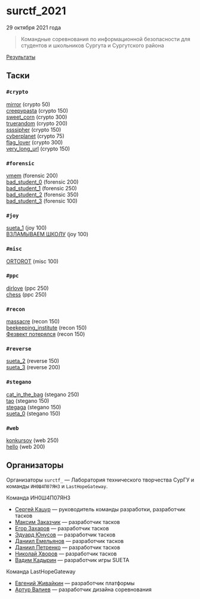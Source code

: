 # surctf_2021

29 октября 2021 года

>Командные соревнования по информационной безопасности для студентов и школьников Сургута и Сургутского района

[Результаты](SCOREBOARD.md)

## Таски

### `#crypto`
[mirror](tasks/MIRROR/) (crypto 50)  
[creepypasta](tasks/Creepypasta/) (crypto 150)  
[sweet_corn](tasks/sweet_corn/) (crypto 300)  
[truerandom](tasks/TrueRandom/) (crypto 200)  
[ssssipher](tasks/ssssipher/) (crypto 150)  
[cyberplanet](tasks/Cyberplanet/) (crypto 75)  
[flag_lover](tasks/flag_lover/) (crypto 300)  
[very_long_url](tasks/very_long_url/) (crypto 150)  

### `#forensic`
[vmem](tasks/vmem/) (forensic 200)  
[bad_student_0](tasks/bad_student_0/) (forensic 200)  
[bad_student_1](tasks/bad_student_1/) (forensic 250)  
[bad_student_2](tasks/bad_student_2/) (forensic 350)  
[bad_student_3](tasks/bad_student_3/) (forensic 100)  

### `#joy`
[sueta_1](tasks/sueta_1/) (joy 100)  
[ВЗЛАМЫВАЕМ ШКОЛУ](tasks/hacking_the_school/) (joy 100)  

### `#misc`
[ORTOROT](tasks/ORTOROT/) (misc 100)  

### `#ppc`
[dirlove](tasks/dirlove/) (ppc 250)  
[chess](tasks/chess/) (ppc 250)  

### `#recon`
[massacre](tasks/massacre/) (recon 150)  
[beekeeping_institute](tasks/vavelen/) (recon 150)  
[Фезвект потерялся](tasks/find_fezwect/) (recon 150)  

### `#reverse`
[sueta_2](tasks/sueta_2/) (reverse 150)  
[sueta_3](tasks/sueta_3/) (reverse 200)  

### `#stegano`
[cat_in_the_bag](tasks/cat%20in%20the%20bag/) (stegano 250)  
[tao](tasks/tao/) (stegano 150)  
[stegaga](tasks/stegaga/) (stegano 150)  
[sueta_0](tasks/sueta_0/) (stegano 150)  

### `#web`
[konkursov](tasks/konkursov/) (web 250)  
[hello](tasks/hello/) (web 200)  


## Организаторы

Организаторы `surctf_` — Лаборатория технического творчества СурГУ и команды `ИН0Ш4П07ЯН3` и `LastHopeGateway`.

Команда ИН0Ш4П07ЯН3

* [Сергей Кацур](https://github.com/richkats) — руководитель команды разработки, разработчик тасков
* [Максим Заказчик](https://github.com/s4lat) — разработчик тасков  
* [Егор Захаров](https://github.com/pigadoor) — разработчик тасков  
* [Эдуард Юнусов](https://github.com/Killllero0) — разработчик тасков  
* [Даниил Емельянов](https://github.com/fezwect) — разработчик тасков  
* [Даниил Петренко](https://github.com/bendermachine) — разработчик тасков  
* [Николай Хворов](https://github.com/nikolaus86) — разработчик тасков  
* [Вадим Кадырин](https://github.com/GalaxyShad) — разработчик игры SUETA  

Команда LastHopeGateway

* [Евгений Живайкин](https://github.com/EZhivaikin) — разработчик платформы
* [Артур Валиев](https://github.com/h0pedev) — разработчик дизайна соревнования
